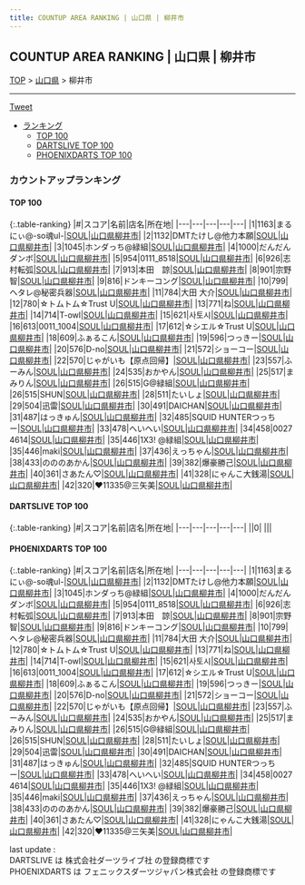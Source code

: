 ```yaml
---
title: COUNTUP AREA RANKING | 山口県 | 柳井市
---
```

## COUNTUP AREA RANKING | 山口県 | 柳井市

[TOP](/darts/rank/) > [山口県](/darts/rank/山口県/) > 柳井市

___

<a href="https://twitter.com/share?ref_src=twsrc%5Etfw" data-text="COUNTUP AREA RANKING | 山口県柳井市" class="twitter-share-button" data-hashtags="DARTSLIVE,PHOENIXDARTS,darts,ダーツ" data-show-count="false">Tweet</a>

* [ランキング](#カウントアップランキング)
    * [TOP 100](#top-100)
    * [DARTSLIVE TOP 100](#dartslive-top-100)
    * [PHOENIXDARTS TOP 100](#phoenixdarts-top-100)

### カウントアップランキング

#### TOP 100



{:.table-ranking}
|#|スコア|名前|店名|所在地|
|---|---|---|---|---|
|1|1163|<span class="rank-name-pd">まるにぃ@-so魂ul-</span>|<a href="https://vs.phoenixdarts.com/jp/shop/shopDetailInfo/s_64682?s_seq=64682">SOUL</a>|<a href="/darts/rank/山口県/柳井市">山口県柳井市</a>|
|2|1132|<span class="rank-name-pd">DMTたけし@他力本願</span>|<a href="https://vs.phoenixdarts.com/jp/shop/shopDetailInfo/s_64682?s_seq=64682">SOUL</a>|<a href="/darts/rank/山口県/柳井市">山口県柳井市</a>|
|3|1045|<span class="rank-name-pd">ホンダっち@緑組</span>|<a href="https://vs.phoenixdarts.com/jp/shop/shopDetailInfo/s_64682?s_seq=64682">SOUL</a>|<a href="/darts/rank/山口県/柳井市">山口県柳井市</a>|
|4|1000|<span class="rank-name-pd">だんだんダンボ</span>|<a href="https://vs.phoenixdarts.com/jp/shop/shopDetailInfo/s_64682?s_seq=64682">SOUL</a>|<a href="/darts/rank/山口県/柳井市">山口県柳井市</a>|
|5|954|<span class="rank-name-pd">0111_8518</span>|<a href="https://vs.phoenixdarts.com/jp/shop/shopDetailInfo/s_64682?s_seq=64682">SOUL</a>|<a href="/darts/rank/山口県/柳井市">山口県柳井市</a>|
|6|926|<span class="rank-name-pd">志村転弧</span>|<a href="https://vs.phoenixdarts.com/jp/shop/shopDetailInfo/s_64682?s_seq=64682">SOUL</a>|<a href="/darts/rank/山口県/柳井市">山口県柳井市</a>|
|7|913|<span class="rank-name-pd">本田　諒</span>|<a href="https://vs.phoenixdarts.com/jp/shop/shopDetailInfo/s_64682?s_seq=64682">SOUL</a>|<a href="/darts/rank/山口県/柳井市">山口県柳井市</a>|
|8|901|<span class="rank-name-pd"><span class="pro-icon-pd"></span>宗野 智</span>|<a href="https://vs.phoenixdarts.com/jp/shop/shopDetailInfo/s_64682?s_seq=64682">SOUL</a>|<a href="/darts/rank/山口県/柳井市">山口県柳井市</a>|
|9|816|<span class="rank-name-pd">ドンキーコング</span>|<a href="https://vs.phoenixdarts.com/jp/shop/shopDetailInfo/s_64682?s_seq=64682">SOUL</a>|<a href="/darts/rank/山口県/柳井市">山口県柳井市</a>|
|10|799|<span class="rank-name-pd">ヘタレ@秘密兵器</span>|<a href="https://vs.phoenixdarts.com/jp/shop/shopDetailInfo/s_64682?s_seq=64682">SOUL</a>|<a href="/darts/rank/山口県/柳井市">山口県柳井市</a>|
|11|784|<span class="rank-name-pd"><span class="pro-icon-pd"></span>大田 大介</span>|<a href="https://vs.phoenixdarts.com/jp/shop/shopDetailInfo/s_64682?s_seq=64682">SOUL</a>|<a href="/darts/rank/山口県/柳井市">山口県柳井市</a>|
|12|780|<span class="rank-name-pd">☆トムトム☆Trust U</span>|<a href="https://vs.phoenixdarts.com/jp/shop/shopDetailInfo/s_64682?s_seq=64682">SOUL</a>|<a href="/darts/rank/山口県/柳井市">山口県柳井市</a>|
|13|771|<span class="rank-name-pd">ね</span>|<a href="https://vs.phoenixdarts.com/jp/shop/shopDetailInfo/s_64682?s_seq=64682">SOUL</a>|<a href="/darts/rank/山口県/柳井市">山口県柳井市</a>|
|14|714|<span class="rank-name-pd">T-owl</span>|<a href="https://vs.phoenixdarts.com/jp/shop/shopDetailInfo/s_64682?s_seq=64682">SOUL</a>|<a href="/darts/rank/山口県/柳井市">山口県柳井市</a>|
|15|621|<span class="rank-name-pd">사토시</span>|<a href="https://vs.phoenixdarts.com/jp/shop/shopDetailInfo/s_64682?s_seq=64682">SOUL</a>|<a href="/darts/rank/山口県/柳井市">山口県柳井市</a>|
|16|613|<span class="rank-name-pd">0011_1004</span>|<a href="https://vs.phoenixdarts.com/jp/shop/shopDetailInfo/s_64682?s_seq=64682">SOUL</a>|<a href="/darts/rank/山口県/柳井市">山口県柳井市</a>|
|17|612|<span class="rank-name-pd">☆シエル☆Trust U</span>|<a href="https://vs.phoenixdarts.com/jp/shop/shopDetailInfo/s_64682?s_seq=64682">SOUL</a>|<a href="/darts/rank/山口県/柳井市">山口県柳井市</a>|
|18|609|<span class="rank-name-pd">ふぁるこん</span>|<a href="https://vs.phoenixdarts.com/jp/shop/shopDetailInfo/s_64682?s_seq=64682">SOUL</a>|<a href="/darts/rank/山口県/柳井市">山口県柳井市</a>|
|19|596|<span class="rank-name-pd">つっきー</span>|<a href="https://vs.phoenixdarts.com/jp/shop/shopDetailInfo/s_64682?s_seq=64682">SOUL</a>|<a href="/darts/rank/山口県/柳井市">山口県柳井市</a>|
|20|576|<span class="rank-name-pd">D-no</span>|<a href="https://vs.phoenixdarts.com/jp/shop/shopDetailInfo/s_64682?s_seq=64682">SOUL</a>|<a href="/darts/rank/山口県/柳井市">山口県柳井市</a>|
|21|572|<span class="rank-name-pd">ショーコー</span>|<a href="https://vs.phoenixdarts.com/jp/shop/shopDetailInfo/s_64682?s_seq=64682">SOUL</a>|<a href="/darts/rank/山口県/柳井市">山口県柳井市</a>|
|22|570|<span class="rank-name-pd">じゃがいも【原点回帰】</span>|<a href="https://vs.phoenixdarts.com/jp/shop/shopDetailInfo/s_64682?s_seq=64682">SOUL</a>|<a href="/darts/rank/山口県/柳井市">山口県柳井市</a>|
|23|557|<span class="rank-name-pd">ふーみん</span>|<a href="https://vs.phoenixdarts.com/jp/shop/shopDetailInfo/s_64682?s_seq=64682">SOUL</a>|<a href="/darts/rank/山口県/柳井市">山口県柳井市</a>|
|24|535|<span class="rank-name-pd">おかやん</span>|<a href="https://vs.phoenixdarts.com/jp/shop/shopDetailInfo/s_64682?s_seq=64682">SOUL</a>|<a href="/darts/rank/山口県/柳井市">山口県柳井市</a>|
|25|517|<span class="rank-name-pd">まみりん</span>|<a href="https://vs.phoenixdarts.com/jp/shop/shopDetailInfo/s_64682?s_seq=64682">SOUL</a>|<a href="/darts/rank/山口県/柳井市">山口県柳井市</a>|
|26|515|<span class="rank-name-pd">G@緑組</span>|<a href="https://vs.phoenixdarts.com/jp/shop/shopDetailInfo/s_64682?s_seq=64682">SOUL</a>|<a href="/darts/rank/山口県/柳井市">山口県柳井市</a>|
|26|515|<span class="rank-name-pd">SHUN</span>|<a href="https://vs.phoenixdarts.com/jp/shop/shopDetailInfo/s_64682?s_seq=64682">SOUL</a>|<a href="/darts/rank/山口県/柳井市">山口県柳井市</a>|
|28|511|<span class="rank-name-pd">たいしょ</span>|<a href="https://vs.phoenixdarts.com/jp/shop/shopDetailInfo/s_64682?s_seq=64682">SOUL</a>|<a href="/darts/rank/山口県/柳井市">山口県柳井市</a>|
|29|504|<span class="rank-name-pd">迅雷</span>|<a href="https://vs.phoenixdarts.com/jp/shop/shopDetailInfo/s_64682?s_seq=64682">SOUL</a>|<a href="/darts/rank/山口県/柳井市">山口県柳井市</a>|
|30|491|<span class="rank-name-pd">DAICHAN</span>|<a href="https://vs.phoenixdarts.com/jp/shop/shopDetailInfo/s_64682?s_seq=64682">SOUL</a>|<a href="/darts/rank/山口県/柳井市">山口県柳井市</a>|
|31|487|<span class="rank-name-pd">はっきゅん</span>|<a href="https://vs.phoenixdarts.com/jp/shop/shopDetailInfo/s_64682?s_seq=64682">SOUL</a>|<a href="/darts/rank/山口県/柳井市">山口県柳井市</a>|
|32|485|<span class="rank-name-pd">SQUID HUNTERつっちー</span>|<a href="https://vs.phoenixdarts.com/jp/shop/shopDetailInfo/s_64682?s_seq=64682">SOUL</a>|<a href="/darts/rank/山口県/柳井市">山口県柳井市</a>|
|33|478|<span class="rank-name-pd">へいへい</span>|<a href="https://vs.phoenixdarts.com/jp/shop/shopDetailInfo/s_64682?s_seq=64682">SOUL</a>|<a href="/darts/rank/山口県/柳井市">山口県柳井市</a>|
|34|458|<span class="rank-name-pd">0027 4614</span>|<a href="https://vs.phoenixdarts.com/jp/shop/shopDetailInfo/s_64682?s_seq=64682">SOUL</a>|<a href="/darts/rank/山口県/柳井市">山口県柳井市</a>|
|35|446|<span class="rank-name-pd">1X3! @緑組</span>|<a href="https://vs.phoenixdarts.com/jp/shop/shopDetailInfo/s_64682?s_seq=64682">SOUL</a>|<a href="/darts/rank/山口県/柳井市">山口県柳井市</a>|
|35|446|<span class="rank-name-pd">maki</span>|<a href="https://vs.phoenixdarts.com/jp/shop/shopDetailInfo/s_64682?s_seq=64682">SOUL</a>|<a href="/darts/rank/山口県/柳井市">山口県柳井市</a>|
|37|436|<span class="rank-name-pd">えっちゃん</span>|<a href="https://vs.phoenixdarts.com/jp/shop/shopDetailInfo/s_64682?s_seq=64682">SOUL</a>|<a href="/darts/rank/山口県/柳井市">山口県柳井市</a>|
|38|433|<span class="rank-name-pd">のののあかん</span>|<a href="https://vs.phoenixdarts.com/jp/shop/shopDetailInfo/s_64682?s_seq=64682">SOUL</a>|<a href="/darts/rank/山口県/柳井市">山口県柳井市</a>|
|39|382|<span class="rank-name-pd">爆豪勝己</span>|<a href="https://vs.phoenixdarts.com/jp/shop/shopDetailInfo/s_64682?s_seq=64682">SOUL</a>|<a href="/darts/rank/山口県/柳井市">山口県柳井市</a>|
|40|361|<span class="rank-name-pd">さあたん♡</span>|<a href="https://vs.phoenixdarts.com/jp/shop/shopDetailInfo/s_64682?s_seq=64682">SOUL</a>|<a href="/darts/rank/山口県/柳井市">山口県柳井市</a>|
|41|328|<span class="rank-name-pd">にゃんこ大銭湯</span>|<a href="https://vs.phoenixdarts.com/jp/shop/shopDetailInfo/s_64682?s_seq=64682">SOUL</a>|<a href="/darts/rank/山口県/柳井市">山口県柳井市</a>|
|42|320|<span class="rank-name-pd">♥11335@三矢美</span>|<a href="https://vs.phoenixdarts.com/jp/shop/shopDetailInfo/s_64682?s_seq=64682">SOUL</a>|<a href="/darts/rank/山口県/柳井市">山口県柳井市</a>|


#### DARTSLIVE TOP 100



{:.table-ranking}
|#|スコア|名前|店名|所在地|
|---|---|---|---|---|
||0|<span class="rank-name-dl"> </span>|<a href=""></a>|<a href="/darts/rank//"></a>|


#### PHOENIXDARTS TOP 100



{:.table-ranking}
|#|スコア|名前|店名|所在地|
|---|---|---|---|---|
|1|1163|<span class="rank-name-pd">まるにぃ@-so魂ul-</span>|<a href="https://vs.phoenixdarts.com/jp/shop/shopDetailInfo/s_64682?s_seq=64682">SOUL</a>|<a href="/darts/rank/山口県/柳井市">山口県柳井市</a>|
|2|1132|<span class="rank-name-pd">DMTたけし@他力本願</span>|<a href="https://vs.phoenixdarts.com/jp/shop/shopDetailInfo/s_64682?s_seq=64682">SOUL</a>|<a href="/darts/rank/山口県/柳井市">山口県柳井市</a>|
|3|1045|<span class="rank-name-pd">ホンダっち@緑組</span>|<a href="https://vs.phoenixdarts.com/jp/shop/shopDetailInfo/s_64682?s_seq=64682">SOUL</a>|<a href="/darts/rank/山口県/柳井市">山口県柳井市</a>|
|4|1000|<span class="rank-name-pd">だんだんダンボ</span>|<a href="https://vs.phoenixdarts.com/jp/shop/shopDetailInfo/s_64682?s_seq=64682">SOUL</a>|<a href="/darts/rank/山口県/柳井市">山口県柳井市</a>|
|5|954|<span class="rank-name-pd">0111_8518</span>|<a href="https://vs.phoenixdarts.com/jp/shop/shopDetailInfo/s_64682?s_seq=64682">SOUL</a>|<a href="/darts/rank/山口県/柳井市">山口県柳井市</a>|
|6|926|<span class="rank-name-pd">志村転弧</span>|<a href="https://vs.phoenixdarts.com/jp/shop/shopDetailInfo/s_64682?s_seq=64682">SOUL</a>|<a href="/darts/rank/山口県/柳井市">山口県柳井市</a>|
|7|913|<span class="rank-name-pd">本田　諒</span>|<a href="https://vs.phoenixdarts.com/jp/shop/shopDetailInfo/s_64682?s_seq=64682">SOUL</a>|<a href="/darts/rank/山口県/柳井市">山口県柳井市</a>|
|8|901|<span class="rank-name-pd"><span class="pro-icon-pd"></span>宗野 智</span>|<a href="https://vs.phoenixdarts.com/jp/shop/shopDetailInfo/s_64682?s_seq=64682">SOUL</a>|<a href="/darts/rank/山口県/柳井市">山口県柳井市</a>|
|9|816|<span class="rank-name-pd">ドンキーコング</span>|<a href="https://vs.phoenixdarts.com/jp/shop/shopDetailInfo/s_64682?s_seq=64682">SOUL</a>|<a href="/darts/rank/山口県/柳井市">山口県柳井市</a>|
|10|799|<span class="rank-name-pd">ヘタレ@秘密兵器</span>|<a href="https://vs.phoenixdarts.com/jp/shop/shopDetailInfo/s_64682?s_seq=64682">SOUL</a>|<a href="/darts/rank/山口県/柳井市">山口県柳井市</a>|
|11|784|<span class="rank-name-pd"><span class="pro-icon-pd"></span>大田 大介</span>|<a href="https://vs.phoenixdarts.com/jp/shop/shopDetailInfo/s_64682?s_seq=64682">SOUL</a>|<a href="/darts/rank/山口県/柳井市">山口県柳井市</a>|
|12|780|<span class="rank-name-pd">☆トムトム☆Trust U</span>|<a href="https://vs.phoenixdarts.com/jp/shop/shopDetailInfo/s_64682?s_seq=64682">SOUL</a>|<a href="/darts/rank/山口県/柳井市">山口県柳井市</a>|
|13|771|<span class="rank-name-pd">ね</span>|<a href="https://vs.phoenixdarts.com/jp/shop/shopDetailInfo/s_64682?s_seq=64682">SOUL</a>|<a href="/darts/rank/山口県/柳井市">山口県柳井市</a>|
|14|714|<span class="rank-name-pd">T-owl</span>|<a href="https://vs.phoenixdarts.com/jp/shop/shopDetailInfo/s_64682?s_seq=64682">SOUL</a>|<a href="/darts/rank/山口県/柳井市">山口県柳井市</a>|
|15|621|<span class="rank-name-pd">사토시</span>|<a href="https://vs.phoenixdarts.com/jp/shop/shopDetailInfo/s_64682?s_seq=64682">SOUL</a>|<a href="/darts/rank/山口県/柳井市">山口県柳井市</a>|
|16|613|<span class="rank-name-pd">0011_1004</span>|<a href="https://vs.phoenixdarts.com/jp/shop/shopDetailInfo/s_64682?s_seq=64682">SOUL</a>|<a href="/darts/rank/山口県/柳井市">山口県柳井市</a>|
|17|612|<span class="rank-name-pd">☆シエル☆Trust U</span>|<a href="https://vs.phoenixdarts.com/jp/shop/shopDetailInfo/s_64682?s_seq=64682">SOUL</a>|<a href="/darts/rank/山口県/柳井市">山口県柳井市</a>|
|18|609|<span class="rank-name-pd">ふぁるこん</span>|<a href="https://vs.phoenixdarts.com/jp/shop/shopDetailInfo/s_64682?s_seq=64682">SOUL</a>|<a href="/darts/rank/山口県/柳井市">山口県柳井市</a>|
|19|596|<span class="rank-name-pd">つっきー</span>|<a href="https://vs.phoenixdarts.com/jp/shop/shopDetailInfo/s_64682?s_seq=64682">SOUL</a>|<a href="/darts/rank/山口県/柳井市">山口県柳井市</a>|
|20|576|<span class="rank-name-pd">D-no</span>|<a href="https://vs.phoenixdarts.com/jp/shop/shopDetailInfo/s_64682?s_seq=64682">SOUL</a>|<a href="/darts/rank/山口県/柳井市">山口県柳井市</a>|
|21|572|<span class="rank-name-pd">ショーコー</span>|<a href="https://vs.phoenixdarts.com/jp/shop/shopDetailInfo/s_64682?s_seq=64682">SOUL</a>|<a href="/darts/rank/山口県/柳井市">山口県柳井市</a>|
|22|570|<span class="rank-name-pd">じゃがいも【原点回帰】</span>|<a href="https://vs.phoenixdarts.com/jp/shop/shopDetailInfo/s_64682?s_seq=64682">SOUL</a>|<a href="/darts/rank/山口県/柳井市">山口県柳井市</a>|
|23|557|<span class="rank-name-pd">ふーみん</span>|<a href="https://vs.phoenixdarts.com/jp/shop/shopDetailInfo/s_64682?s_seq=64682">SOUL</a>|<a href="/darts/rank/山口県/柳井市">山口県柳井市</a>|
|24|535|<span class="rank-name-pd">おかやん</span>|<a href="https://vs.phoenixdarts.com/jp/shop/shopDetailInfo/s_64682?s_seq=64682">SOUL</a>|<a href="/darts/rank/山口県/柳井市">山口県柳井市</a>|
|25|517|<span class="rank-name-pd">まみりん</span>|<a href="https://vs.phoenixdarts.com/jp/shop/shopDetailInfo/s_64682?s_seq=64682">SOUL</a>|<a href="/darts/rank/山口県/柳井市">山口県柳井市</a>|
|26|515|<span class="rank-name-pd">G@緑組</span>|<a href="https://vs.phoenixdarts.com/jp/shop/shopDetailInfo/s_64682?s_seq=64682">SOUL</a>|<a href="/darts/rank/山口県/柳井市">山口県柳井市</a>|
|26|515|<span class="rank-name-pd">SHUN</span>|<a href="https://vs.phoenixdarts.com/jp/shop/shopDetailInfo/s_64682?s_seq=64682">SOUL</a>|<a href="/darts/rank/山口県/柳井市">山口県柳井市</a>|
|28|511|<span class="rank-name-pd">たいしょ</span>|<a href="https://vs.phoenixdarts.com/jp/shop/shopDetailInfo/s_64682?s_seq=64682">SOUL</a>|<a href="/darts/rank/山口県/柳井市">山口県柳井市</a>|
|29|504|<span class="rank-name-pd">迅雷</span>|<a href="https://vs.phoenixdarts.com/jp/shop/shopDetailInfo/s_64682?s_seq=64682">SOUL</a>|<a href="/darts/rank/山口県/柳井市">山口県柳井市</a>|
|30|491|<span class="rank-name-pd">DAICHAN</span>|<a href="https://vs.phoenixdarts.com/jp/shop/shopDetailInfo/s_64682?s_seq=64682">SOUL</a>|<a href="/darts/rank/山口県/柳井市">山口県柳井市</a>|
|31|487|<span class="rank-name-pd">はっきゅん</span>|<a href="https://vs.phoenixdarts.com/jp/shop/shopDetailInfo/s_64682?s_seq=64682">SOUL</a>|<a href="/darts/rank/山口県/柳井市">山口県柳井市</a>|
|32|485|<span class="rank-name-pd">SQUID HUNTERつっちー</span>|<a href="https://vs.phoenixdarts.com/jp/shop/shopDetailInfo/s_64682?s_seq=64682">SOUL</a>|<a href="/darts/rank/山口県/柳井市">山口県柳井市</a>|
|33|478|<span class="rank-name-pd">へいへい</span>|<a href="https://vs.phoenixdarts.com/jp/shop/shopDetailInfo/s_64682?s_seq=64682">SOUL</a>|<a href="/darts/rank/山口県/柳井市">山口県柳井市</a>|
|34|458|<span class="rank-name-pd">0027 4614</span>|<a href="https://vs.phoenixdarts.com/jp/shop/shopDetailInfo/s_64682?s_seq=64682">SOUL</a>|<a href="/darts/rank/山口県/柳井市">山口県柳井市</a>|
|35|446|<span class="rank-name-pd">1X3! @緑組</span>|<a href="https://vs.phoenixdarts.com/jp/shop/shopDetailInfo/s_64682?s_seq=64682">SOUL</a>|<a href="/darts/rank/山口県/柳井市">山口県柳井市</a>|
|35|446|<span class="rank-name-pd">maki</span>|<a href="https://vs.phoenixdarts.com/jp/shop/shopDetailInfo/s_64682?s_seq=64682">SOUL</a>|<a href="/darts/rank/山口県/柳井市">山口県柳井市</a>|
|37|436|<span class="rank-name-pd">えっちゃん</span>|<a href="https://vs.phoenixdarts.com/jp/shop/shopDetailInfo/s_64682?s_seq=64682">SOUL</a>|<a href="/darts/rank/山口県/柳井市">山口県柳井市</a>|
|38|433|<span class="rank-name-pd">のののあかん</span>|<a href="https://vs.phoenixdarts.com/jp/shop/shopDetailInfo/s_64682?s_seq=64682">SOUL</a>|<a href="/darts/rank/山口県/柳井市">山口県柳井市</a>|
|39|382|<span class="rank-name-pd">爆豪勝己</span>|<a href="https://vs.phoenixdarts.com/jp/shop/shopDetailInfo/s_64682?s_seq=64682">SOUL</a>|<a href="/darts/rank/山口県/柳井市">山口県柳井市</a>|
|40|361|<span class="rank-name-pd">さあたん♡</span>|<a href="https://vs.phoenixdarts.com/jp/shop/shopDetailInfo/s_64682?s_seq=64682">SOUL</a>|<a href="/darts/rank/山口県/柳井市">山口県柳井市</a>|
|41|328|<span class="rank-name-pd">にゃんこ大銭湯</span>|<a href="https://vs.phoenixdarts.com/jp/shop/shopDetailInfo/s_64682?s_seq=64682">SOUL</a>|<a href="/darts/rank/山口県/柳井市">山口県柳井市</a>|
|42|320|<span class="rank-name-pd">♥11335@三矢美</span>|<a href="https://vs.phoenixdarts.com/jp/shop/shopDetailInfo/s_64682?s_seq=64682">SOUL</a>|<a href="/darts/rank/山口県/柳井市">山口県柳井市</a>|


<div class="footer border-top border-gray-light mt-5 pt-3 text-right text-gray">
    last update : <span style="font-weight: italic" id="foot_last_modified"></span><br />
    DARTSLIVE は 株式会社ダーツライブ社 の登録商標です<br />
    PHOENIXDARTS は フェニックスダーツジャパン株式会社 の登録商標です<br />
</div>

<script src="https://cdnjs.cloudflare.com/ajax/libs/jquery.tablesorter/2.31.3/js/jquery.tablesorter.min.js" integrity="sha512-qzgd5cYSZcosqpzpn7zF2ZId8f/8CHmFKZ8j7mU4OUXTNRd5g+ZHBPsgKEwoqxCtdQvExE5LprwwPAgoicguNg==" crossorigin="anonymous" referrerpolicy="no-referrer"></script>
<link rel="stylesheet" href="https://cdnjs.cloudflare.com/ajax/libs/jquery.tablesorter/2.31.3/css/theme.default.min.css" integrity="sha512-wghhOJkjQX0Lh3NSWvNKeZ0ZpNn+SPVXX1Qyc9OCaogADktxrBiBdKGDoqVUOyhStvMBmJQ8ZdMHiR3wuEq8+w==" crossorigin="anonymous" referrerpolicy="no-referrer" />
<script>
$(function() {
    $(".table-ranking").tablesorter({sortList:[[0, 0]]});
    $("#foot_last_modified").text(formatDate(new Date(document.lastModified), 'yyyy-MM-dd HH:mm:ss'));
});
</script>

<script async src="https://platform.twitter.com/widgets.js" charset="utf-8"></script>